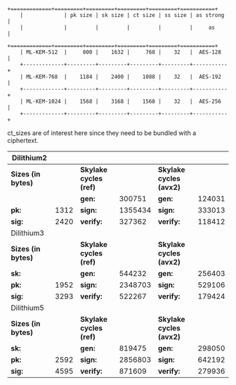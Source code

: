 ```

	+=============+=========+=========+=========+=========+===========+
    |             | pk size | sk size | ct size | ss size | as strong |
    |             |         |         |         |         |     as    |
    +=============+=========+=========+=========+=========+===========+
    | ML-KEM-512  |     800 |    1632 |     768 |    32   |  AES-128  |
    +-------------+---------+---------+---------+---------+-----------+
    | ML-KEM-768  |    1184 |    2400 |    1088 |    32   |  AES-192  |
    +-------------+---------+---------+---------+---------+-----------+
    | ML-KEM-1024 |    1568 |    3168 |    1568 |    32   |  AES-256  |
    +-------------+---------+---------+---------+---------+-----------+
```

ct_sizes are of interest here since they need to be bundled with a ciphertext.

|Dilithium2|   |   |   |   |   |
|---|---|---|---|---|---|
|**Sizes (in bytes)**|   |**Skylake cycles (ref)**|   |**Skylake cycles (avx2)**|   |
|||**gen:**|300751|**gen:**|124031|
|**pk:**|1312|**sign:**|1355434|**sign:**|333013|
|**sig:**|2420|**verify:**|327362|**verify:**|118412|
|Dilithium3|   |   |   |   |   |
|**Sizes (in bytes)**|   |**Skylake cycles (ref)**|   |**Skylake cycles (avx2)**|   |
|**sk:**||**gen:**|544232|**gen:**|256403|
|**pk:**|1952|**sign:**|2348703|**sign:**|529106|
|**sig:**|3293|**verify:**|522267|**verify:**|179424|
|Dilithium5|   |   |   |   |   |
|**Sizes (in bytes)**|   |**Skylake cycles (ref)**|   |**Skylake cycles (avx2)**|   |
|**sk:**||**gen:**|819475|**gen:**|298050|
|**pk:**|2592|**sign:**|2856803|**sign:**|642192|
|**sig:**|4595|**verify:**|871609|**verify:**|279936|
